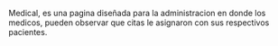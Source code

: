 Medical, es una pagina diseñada para la administracion en donde los medicos, pueden observar que citas le asignaron con sus respectivos pacientes.
